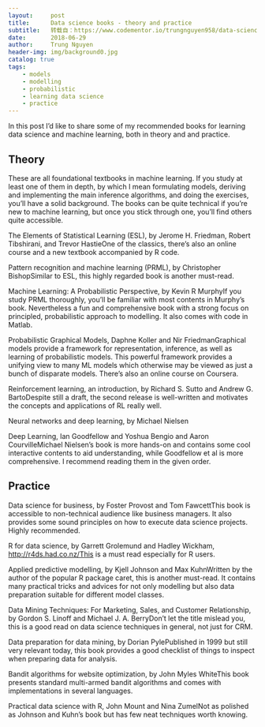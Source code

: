 ```yaml
---
layout:     post
title:      Data science books - theory and practice
subtitle:   转载自：https://www.codementor.io/trungnguyen958/data-science-books-theory-and-practice-krrjgncy7
date:       2018-06-29
author:     Trung Nguyen
header-img: img/background0.jpg
catalog: true
tags:
    - models
    - modelling
    - probabilistic
    - learning data science
    - practice
---
```


In this post I’d like to share some of my recommended books for learning data science and machine learning, both in theory and and practice.

##  Theory

These are all foundational textbooks in machine learning. If you study at least one of them in depth, by which I mean formulating models, deriving and implementing the main inference algorithms, and doing the exercises, you’ll have a solid background. The books can be quite technical if you’re new to machine learning, but once you stick through one, you’ll find others quite accessible.


The Elements of Statistical Learning (ESL), by Jerome H. Friedman, Robert Tibshirani, and Trevor HastieOne of the classics, there’s also an online course and a new textbook accompanied by R code.


Pattern recognition and machine learning (PRML), by Christopher BishopSimilar to ESL, this highly regarded book is another must-read.


Machine Learning: A Probabilistic Perspective, by Kevin R MurphyIf you study PRML thoroughly, you’ll be familiar with most contents in Murphy’s book. Nevertheless a fun and comprehensive book with a strong focus on principled, probabilistic approach to modelling. It also comes with code in Matlab.


Probabilistic Graphical Models, Daphne Koller and Nir FriedmanGraphical models provide a framework for representation, inference, as well as learning of probabilistic models. This powerful framework provides a unifying view to many ML models which otherwise may be viewed as just a bunch of disparate models. There’s also an online course on Coursera.


Reinforcement learning, an introduction, by Richard S. Sutto and Andrew G. BartoDespite still a draft, the second release is well-written and motivates the concepts and applications of RL really well.


Neural networks and deep learning, by Michael Nielsen


Deep Learning, Ian Goodfellow and Yoshua Bengio and Aaron CourvilleMichael Nielsen’s book is more hands-on and contains some cool interactive contents to aid understanding, while Goodfellow et al is more comprehensive. I recommend reading them in the given order.


##  Practice

Data science for business, by Foster Provost and Tom FawcettThis book is accessible to non-technical audience like business managers. It also provides some sound principles on how to execute data science projects. Highly recommended.


R for data science, by Garrett Grolemund and Hadley Wickham, http://r4ds.had.co.nz/This is a must read especially for R users.


Applied predictive modelling, by Kjell Johnson and Max KuhnWritten by the author of the popular R package caret, this is another must-read. It contains many practical tricks and advices for not only modelling but also data preparation suitable for different model classes.


Data Mining Techniques: For Marketing, Sales, and Customer Relationship, by Gordon S. Linoff and Michael J. A. BerryDon’t let the title mislead you, this is a good read on data science techniques in general, not just for CRM.


Data preparation for data mining, by Dorian PylePublished in 1999 but still very relevant today, this book provides a good checklist of things to inspect when preparing data for analysis.


Bandit algorithms for website optimization, by John Myles WhiteThis book presents standard multi-armed bandit algorithms and comes with implementations in several languages.


Practical data science with R, John Mount and Nina ZumelNot as polished as Johnson and Kuhn’s book but has few neat techniques worth knowing.


